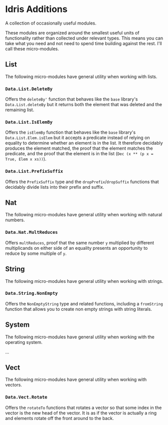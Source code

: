 # Idris Additions

A collection of occasionally useful modules.

These modules are organized around the smallest useful units of functionality rather than collected under relevant types. This means you can take what you need and not need to spend time building against the rest. I'll call these micro-modules.

## List
The following micro-modules have general utility when working with lists.

### `Data.List.DeleteBy`
Offers the `deleteBy'` function that behaves like the `base` library's `Data.List.deleteBy` but it returns both the element that was deleted and the remaining list.

### `Data.List.IsElemBy`
Offers the `isElemBy` function that behaves like the `base` library's `Data.List.Elem.isElem` but it accepts a predicate instead of relying on equality to determine whether an element is in the list. It therefore decidably produces the element matched, the proof that the element matches the predicate, and the proof that the element is in the list (`Dec (x ** (p x = True, Elem x xs))`).

### `Data.List.PrefixSuffix`
Offers the `PrefixSuffix` type and the `dropPrefix`/`dropSuffix` functions that decidably divide lists into their prefix and suffix.

## Nat
The following micro-modules have general utility when working with natural numbers.

### `Data.Nat.MultReduces`
Offers `multReduces`, proof that the same number `y` multiplied by different multiplicands on either side of an equality presents an opportunity to reduce by some multiple of `y`.

## String
The following micro-modules have general utility when working with strings.

### `Data.String.NonEmpty`
Offers the `NonEmptyString` type and related functions, including a `fromString` function that allows you to create non empty strings with string literals.

## System
The following micro-modules have general utility when working with the operating system.

...

## Vect
The following micro-modules have general utility when working with vectors.

### `Data.Vect.Rotate`
Offers the `rotateTo` functions that rotates a vector so that some index in the vector is the new head of the vector. It is as if the vector is actually a ring and elements rotate off the front around to the back.

